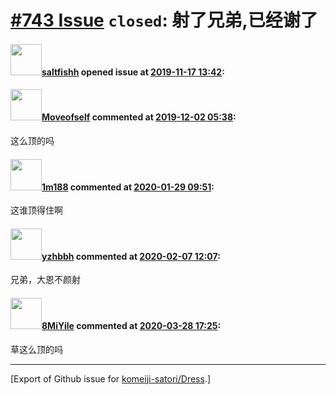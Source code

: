 # [\#743 Issue](https://github.com/komeiji-satori/Dress/issues/743) `closed`: 射了兄弟,已经谢了 

#### <img src="https://avatars.githubusercontent.com/u/44364154?u=76646a35f8fd30ba6dd2af2794e50f28eab15d09&v=4" width="50">[saltfishh](https://github.com/saltfishh) opened issue at [2019-11-17 13:42](https://github.com/komeiji-satori/Dress/issues/743):



#### <img src="https://avatars.githubusercontent.com/u/40795934?u=8dd86e50984e69eb982aa9f6bf50a312d185c783&v=4" width="50">[Moveofself](https://github.com/Moveofself) commented at [2019-12-02 05:38](https://github.com/komeiji-satori/Dress/issues/743#issuecomment-560240031):

这么顶的吗

#### <img src="https://avatars.githubusercontent.com/u/29992742?u=b5daddab9f454f38774b61aa3ee428225d69617a&v=4" width="50">[1m188](https://github.com/1m188) commented at [2020-01-29 09:51](https://github.com/komeiji-satori/Dress/issues/743#issuecomment-579677785):

这谁顶得住啊

#### <img src="https://avatars.githubusercontent.com/u/53890528?v=4" width="50">[yzhbbh](https://github.com/yzhbbh) commented at [2020-02-07 12:07](https://github.com/komeiji-satori/Dress/issues/743#issuecomment-583363201):

兄弟，大恩不颜射

#### <img src="https://avatars.githubusercontent.com/u/25455400?u=ea249849593fd8c20ebb7bf02dbbfad191a5b169&v=4" width="50">[8MiYile](https://github.com/8MiYile) commented at [2020-03-28 17:25](https://github.com/komeiji-satori/Dress/issues/743#issuecomment-605492241):

草这么顶的吗


-------------------------------------------------------------------------------



[Export of Github issue for [komeiji-satori/Dress](https://github.com/komeiji-satori/Dress).]
